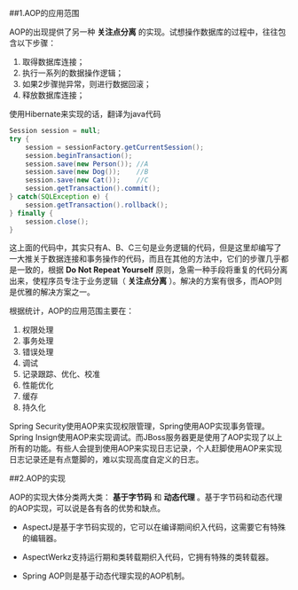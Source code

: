##1.AOP的应用范围

AOP的出现提供了另一种 **关注点分离** 的实现。试想操作数据库的过程中，往往包含以下步骤：

1. 取得数据库连接；
2. 执行一系列的数据操作逻辑；
3. 如果2步骤抛异常，则进行数据回滚；
4. 释放数据库连接；

使用Hibernate来实现的话，翻译为java代码

```java
Session session = null;
try {
    session = sessionFactory.getCurrentSession();
	session.beginTransaction();
	session.save(new Person()); //A 
	session.save(new Dog());    //B
	session.save(new Cat());    //C
	session.getTransaction().commit();
} catch(SQLException e) {
	session.getTransaction().rollback();
} finally {
	session.close();
}
```

这上面的代码中，其实只有A、B、C三句是业务逻辑的代码，但是这里却编写了一大推关于数据连接和事务操作的代码，而且在其他的方法中，它们的步骤几乎都是一致的，根据 **Do Not Repeat Yourself** 原则，急需一种手段将重复的代码分离出来，使程序员专注于业务逻辑（ **关注点分离** ）。解决的方案有很多，而AOP则是优雅的解决方案之一。

根据统计，AOP的应用范围主要在：

1. 权限处理		
2. 事务处理
3. 错误处理
4. 调试
5. 记录跟踪、优化、校准
6. 性能优化
7. 缓存
8. 持久化

Spring Security使用AOP来实现权限管理，Spring使用AOP实现事务管理。Spring Insign使用AOP来实现调试。而JBoss服务器更是使用了AOP实现了以上所有的功能。有些人会提到使用AOP来实现日志记录，个人赶脚使用AOP来实现日志记录还是有点蹩脚的，难以实现高度自定义的日志。

##2.AOP的实现

AOP的实现大体分类两大类： **基于字节码** 和 **动态代理** 。基于字节码和动态代理的AOP实现，可以说是各有各的优势和缺点。

* AspectJ是基于字节码实现的，它可以在编译期间织入代码，这需要它有特殊的编辑器。

* AspectWerkz支持运行期和类转载期织入代码，它拥有特殊的类转载器。

* Spring AOP则是基于动态代理实现的AOP机制。
